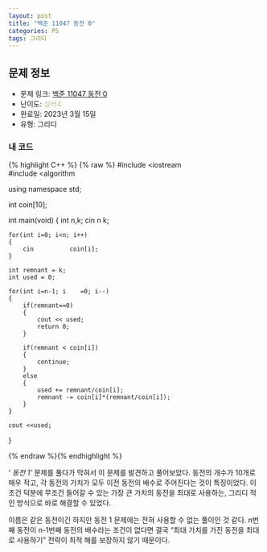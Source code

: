 ```yaml
---
layout: post
title: "백준 11047 동전 0"
categories: PS
tags: 그리디
---
```


## 문제 정보
- 문제 링크: [백준 11047 동전 0](https://www.acmicpc.net/problem/11047)
- 난이도: <span style="color:#B5C78A">실버4</span>
- 완료일: 2023년 3월 15일
- 유형: 그리디

### 내 코드

{% highlight C++ %} {% raw %}
#include <iostream	
#include <algorithm	

using namespace std;

int coin[10];

int main(void)
{
	int n,k;
	cin 		 n 		 k;
	
	for(int i=0; i<n; i++)
	{
		cin 		 coin[i];
	}
	
	int remnant = k;
	int used = 0;
	
	for(int i=n-1; i	=0; i--)
	{
		if(remnant==0)
		{
			cout << used;
			return 0;
		}
		
		if(remnant < coin[i])
		{
			continue;
		}
		else
		{
			used += remnant/coin[i];
			remnant -= coin[i]*(remnant/coin[i]);
		}
	}
	
	cout <<used;
}

{% endraw %}{% endhighlight %}

‘ _동전 1’_ 문제를 풀다가 막혀서 이 문제를 발견하고 풀어보았다. 동전의 개수가 10개로 매우 작고, 각 동전의 가치가 모두 이전 동전의 배수로 주어진다는 것이 특징이었다. 이 조건 덕분에 무조건 들어갈 수 있는 가장 큰 가치의 동전을 최대로 사용하는, 그리디 적인 방식으로 바로 해결할 수 있었다. 

이름은 같은 동전이긴 하지만 동전 1 문제에는 전혀 사용할 수 없는 풀이인 것 같다. n번째 동전이 n-1번째 동전의 배수라는 조건이 없다면 결국 “최대 가치를 가진 동전을 최대로 사용하기” 전략이 최적 해를 보장하지 않기 때문이다.
